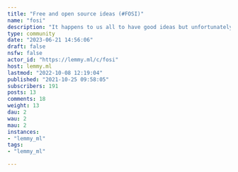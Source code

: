 ```yaml
---
title: "Free and open source ideas (#FOSI)" 
name: "fosi"
description: "It happens to us all to have good ideas but unfortunately we don't always have the time or the ability to realize them... Instead of these ideas getting lost or dying we can share them and maybe they will be heard by someone in the free software community who is in need of inspiration but has the time and ability to realize them. 🤞You can also share your idea and ask if people in the community are interested in helping you make it happen.#FOSI"
type: community
date: "2023-06-21 14:56:06"
draft: false
nsfw: false
actor_id: "https://lemmy.ml/c/fosi"
host: lemmy.ml
lastmod: "2022-10-08 12:19:04"
published: "2021-10-25 09:58:05"
subscribers: 191
posts: 13
comments: 18
weight: 13
dau: 2
wau: 2
mau: 2
instances:
- "lemmy_ml"
tags: 
- "lemmy_ml"

---
```

